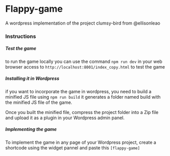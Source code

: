 # Flappy-game
A wordpress implementation of the project clumsy-bird from @ellisonleao

### Instructions

##### Test the game
to run the game locally you can use the command
``` npm run dev ``` in your web browser access to ```http://localhost:8001/index_copy.html``` to test the game
<br>

##### Installing it in Wordpress
if you want to incorporate the game in wordpress, you need to build a minified JS file using ``` npm run build ``` it generates a folder named build with the minified JS file of the game.

Once you built the minified file, compress the project folder into a Zip file and upload it as a plugin in your Wordpress admin panel.

##### Implementing the game
To implement the game in any page of your Wordpress project, create a shortcode using the widget pannel and paste this ```[flappy-game]```
